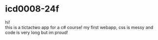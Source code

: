# icd0008-24f

hi! <br />
this is a tictactwo app for a c# course!
my first webapp, css is messy and code is very long but im proud!
